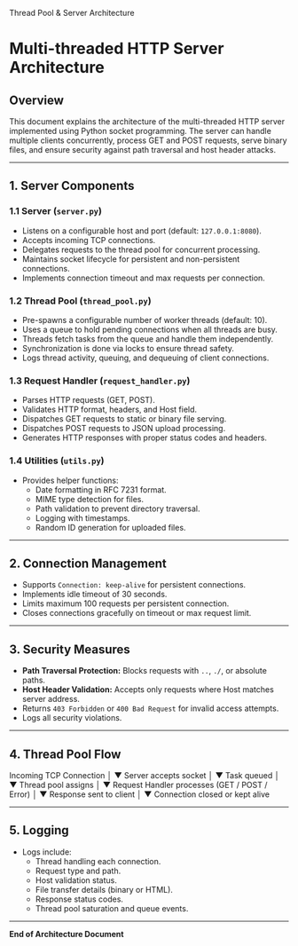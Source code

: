 Thread Pool & Server Architecture


# Multi-threaded HTTP Server Architecture

## Overview
This document explains the architecture of the multi-threaded HTTP server implemented using Python socket programming. The server can handle multiple clients concurrently, process GET and POST requests, serve binary files, and ensure security against path traversal and host header attacks.

---

## 1. Server Components

### 1.1 Server (`server.py`)
- Listens on a configurable host and port (default: `127.0.0.1:8080`).
- Accepts incoming TCP connections.
- Delegates requests to the thread pool for concurrent processing.
- Maintains socket lifecycle for persistent and non-persistent connections.
- Implements connection timeout and max requests per connection.

### 1.2 Thread Pool (`thread_pool.py`)
- Pre-spawns a configurable number of worker threads (default: 10).
- Uses a queue to hold pending connections when all threads are busy.
- Threads fetch tasks from the queue and handle them independently.
- Synchronization is done via locks to ensure thread safety.
- Logs thread activity, queuing, and dequeuing of client connections.

### 1.3 Request Handler (`request_handler.py`)
- Parses HTTP requests (GET, POST).
- Validates HTTP format, headers, and Host field.
- Dispatches GET requests to static or binary file serving.
- Dispatches POST requests to JSON upload processing.
- Generates HTTP responses with proper status codes and headers.

### 1.4 Utilities (`utils.py`)
- Provides helper functions:
  - Date formatting in RFC 7231 format.
  - MIME type detection for files.
  - Path validation to prevent directory traversal.
  - Logging with timestamps.
  - Random ID generation for uploaded files.

---

## 2. Connection Management
- Supports `Connection: keep-alive` for persistent connections.
- Implements idle timeout of 30 seconds.
- Limits maximum 100 requests per persistent connection.
- Closes connections gracefully on timeout or max request limit.

---

## 3. Security Measures
- **Path Traversal Protection:** Blocks requests with `..`, `./`, or absolute paths.
- **Host Header Validation:** Accepts only requests where Host matches server address.
- Returns `403 Forbidden` or `400 Bad Request` for invalid access attempts.
- Logs all security violations.

---

## 4. Thread Pool Flow

Incoming TCP Connection
│
▼
Server accepts socket
│
▼
Task queued
│
▼
Thread pool assigns
│
▼
Request Handler processes
(GET / POST / Error)
│
▼
Response sent to client
│
▼
Connection closed or kept alive


---

## 5. Logging
- Logs include:
  - Thread handling each connection.
  - Request type and path.
  - Host validation status.
  - File transfer details (binary or HTML).
  - Response status codes.
  - Thread pool saturation and queue events.

---

**End of Architecture Document**
